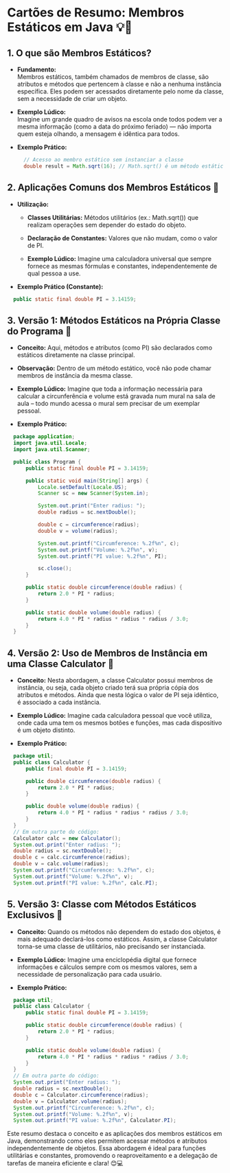 # Cartões de Resumo: Membros Estáticos em Java 💡🔧

## 1. O que são Membros Estáticos?  
  - **Fundamento:**  
  Membros estáticos, também chamados de membros de classe, são atributos e métodos que pertencem à classe e não a nenhuma instância específica. Eles podem ser acessados diretamente pelo nome da classe, sem a necessidade de criar um objeto.

  - **Exemplo Lúdico:**  
  Imagine um grande quadro de avisos na escola onde todos podem ver a mesma informação (como a data do próximo feriado) — não importa quem esteja olhando, a mensagem é idêntica para todos.

  - **Exemplo Prático:**  
    ```java
      // Acesso ao membro estático sem instanciar a classe
      double result = Math.sqrt(16); // Math.sqrt() é um método estático disponível diretamente na classe Math.
    ```

## 2. Aplicações Comuns dos Membros Estáticos 📌
  - **Utilização:**
    
    - **Classes Utilitárias:** Métodos utilitários (ex.: Math.sqrt()) que realizam operações sem depender do estado do objeto.

    - **Declaração de Constantes:** Valores que não mudam, como o valor de PI.

    - **Exemplo Lúdico:**
    Imagine uma calculadora universal que sempre fornece as mesmas fórmulas e constantes, independentemente de qual pessoa a use.

  - **Exemplo Prático (Constante):**
  ```java
    public static final double PI = 3.14159;
  ```


## 3. Versão 1: Métodos Estáticos na Própria Classe do Programa 🚀
  - **Conceito:**
  Aqui, métodos e atributos (como PI) são declarados como estáticos diretamente na classe principal.

  - **Observação:**
  Dentro de um método estático, você não pode chamar membros de instância da mesma classe.

  - **Exemplo Lúdico:**
  Imagine que toda a informação necessária para calcular a circunferência e volume está gravada num mural na sala de aula – todo mundo acessa o mural sem precisar de um exemplar pessoal.

  - **Exemplo Prático:**
  ```java  
    package application;
    import java.util.Locale;
    import java.util.Scanner;

    public class Program {
        public static final double PI = 3.14159;

        public static void main(String[] args) {
            Locale.setDefault(Locale.US);
            Scanner sc = new Scanner(System.in);

            System.out.print("Enter radius: ");
            double radius = sc.nextDouble();

            double c = circumference(radius);
            double v = volume(radius);

            System.out.printf("Circumference: %.2f%n", c);
            System.out.printf("Volume: %.2f%n", v);
            System.out.printf("PI value: %.2f%n", PI);

            sc.close();
        }

        public static double circumference(double radius) {
            return 2.0 * PI * radius;
        }

        public static double volume(double radius) {
            return 4.0 * PI * radius * radius * radius / 3.0;
        }
    }
  ```


## 4. Versão 2: Uso de Membros de Instância em uma Classe Calculator 🧮
  - **Conceito:**
  Nesta abordagem, a classe Calculator possui membros de instância, ou seja, cada objeto criado terá sua própria cópia dos atributos e métodos. Ainda que nesta lógica o valor de PI seja idêntico, é associado a cada instância.
  
  - **Exemplo Lúdico:**
  Imagine cada calculadora pessoal que você utiliza, onde cada uma tem os mesmos botões e funções, mas cada dispositivo é um objeto distinto.

  - **Exemplo Prático:**
  ```java
    package util;
    public class Calculator {
        public final double PI = 3.14159;

        public double circumference(double radius) {
            return 2.0 * PI * radius;
        }

        public double volume(double radius) {
            return 4.0 * PI * radius * radius * radius / 3.0;
        }
    }
    // Em outra parte do código:
    Calculator calc = new Calculator();
    System.out.print("Enter radius: ");
    double radius = sc.nextDouble();
    double c = calc.circumference(radius);
    double v = calc.volume(radius);
    System.out.printf("Circumference: %.2f%n", c);
    System.out.printf("Volume: %.2f%n", v);
    System.out.printf("PI value: %.2f%n", calc.PI);
  ```

## 5. Versão 3: Classe com Métodos Estáticos Exclusivos 🔄
  - **Conceito:**
  Quando os métodos não dependem do estado dos objetos, é mais adequado declará-los como estáticos. Assim, a classe Calculator torna-se uma classe de utilitários, não precisando ser instanciada.

  - **Exemplo Lúdico:**
  Imagine uma enciclopédia digital que fornece informações e cálculos sempre com os mesmos valores, sem a necessidade de personalização para cada usuário.

  - **Exemplo Prático:**
  ```java
    package util;
    public class Calculator {
        public static final double PI = 3.14159;

        public static double circumference(double radius) {
            return 2.0 * PI * radius;
        }

        public static double volume(double radius) {
            return 4.0 * PI * radius * radius * radius / 3.0;
        }
    }
    // Em outra parte do código:
    System.out.print("Enter radius: ");
    double radius = sc.nextDouble();
    double c = Calculator.circumference(radius);
    double v = Calculator.volume(radius);
    System.out.printf("Circumference: %.2f%n", c);
    System.out.printf("Volume: %.2f%n", v);
    System.out.printf("PI value: %.2f%n", Calculator.PI);
  ```
  
Este resumo destaca o conceito e as aplicações dos membros estáticos em Java, demonstrando como eles permitem acessar métodos e atributos independentemente de objetos. Essa abordagem é ideal para funções utilitárias e constantes, promovendo o reaproveitamento e a delegação de tarefas de maneira eficiente e clara! 😊💻



